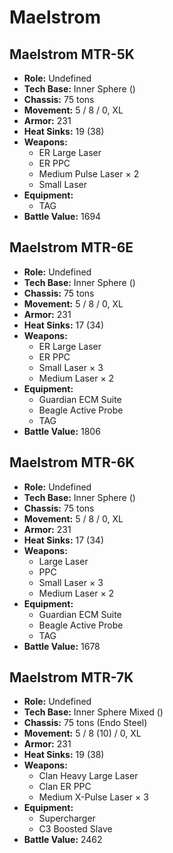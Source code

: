 # Maelstrom
## Maelstrom MTR-5K
- **Role:** Undefined
- **Tech Base:** Inner Sphere ()
- **Chassis:** 75 tons
- **Movement:** 5 / 8 / 0, XL
- **Armor:** 231
- **Heat Sinks:** 19 (38)
- **Weapons:**
  - ER Large Laser
  - ER PPC
  - Medium Pulse Laser × 2
  - Small Laser
- **Equipment:**
  - TAG
- **Battle Value:** 1694

## Maelstrom MTR-6E
- **Role:** Undefined
- **Tech Base:** Inner Sphere ()
- **Chassis:** 75 tons
- **Movement:** 5 / 8 / 0, XL
- **Armor:** 231
- **Heat Sinks:** 17 (34)
- **Weapons:**
  - ER Large Laser
  - ER PPC
  - Small Laser × 3
  - Medium Laser × 2
- **Equipment:**
  - Guardian ECM Suite
  - Beagle Active Probe
  - TAG
- **Battle Value:** 1806

## Maelstrom MTR-6K
- **Role:** Undefined
- **Tech Base:** Inner Sphere ()
- **Chassis:** 75 tons
- **Movement:** 5 / 8 / 0, XL
- **Armor:** 231
- **Heat Sinks:** 17 (34)
- **Weapons:**
  - Large Laser
  - PPC
  - Small Laser × 3
  - Medium Laser × 2
- **Equipment:**
  - Guardian ECM Suite
  - Beagle Active Probe
  - TAG
- **Battle Value:** 1678

## Maelstrom MTR-7K
- **Role:** Undefined
- **Tech Base:** Inner Sphere Mixed ()
- **Chassis:** 75 tons (Endo Steel)
- **Movement:** 5 / 8 (10) / 0, XL
- **Armor:** 231
- **Heat Sinks:** 19 (38)
- **Weapons:**
  - Clan Heavy Large Laser
  - Clan ER PPC
  - Medium X-Pulse Laser × 3
- **Equipment:**
  - Supercharger
  - C3 Boosted Slave
- **Battle Value:** 2462

